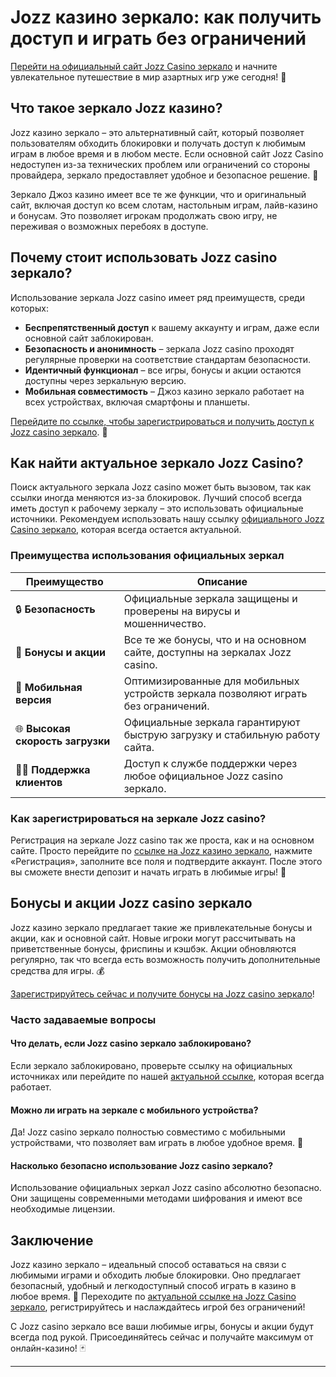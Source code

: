 # Jozz казино зеркало: как получить доступ и играть без ограничений

[Перейти на официальный сайт Jozz Casino зеркало](https://tk435zi5i9.com/alt/jozz/registration?e8250665e216213938eeaefaf3e61c0a) и начните увлекательное путешествие в мир азартных игр уже сегодня! 💸

## Что такое зеркало Jozz казино?

Jozz казино зеркало – это альтернативный сайт, который позволяет пользователям обходить блокировки и получать доступ к любимым играм в любое время и в любом месте. Если основной сайт Jozz Casino недоступен из-за технических проблем или ограничений со стороны провайдера, зеркало предоставляет удобное и безопасное решение. 🎰

Зеркало Джоз казино имеет все те же функции, что и оригинальный сайт, включая доступ ко всем слотам, настольным играм, лайв-казино и бонусам. Это позволяет игрокам продолжать свою игру, не переживая о возможных перебоях в доступе.

## Почему стоит использовать Jozz casino зеркало?

Использование зеркала Jozz casino имеет ряд преимуществ, среди которых:

- **Беспрепятственный доступ** к вашему аккаунту и играм, даже если основной сайт заблокирован.
- **Безопасность и анонимность** – зеркала Jozz casino проходят регулярные проверки на соответствие стандартам безопасности.
- **Идентичный функционал** – все игры, бонусы и акции остаются доступны через зеркальную версию.
- **Мобильная совместимость** – Джоз казино зеркало работает на всех устройствах, включая смартфоны и планшеты.

[Перейдите по ссылке, чтобы зарегистрироваться и получить доступ к Jozz casino зеркало](https://tk435zi5i9.com/alt/jozz/registration?e8250665e216213938eeaefaf3e61c0a). 🎲

## Как найти актуальное зеркало Jozz Casino?

Поиск актуального зеркала Jozz casino может быть вызовом, так как ссылки иногда меняются из-за блокировок. Лучший способ всегда иметь доступ к рабочему зеркалу – это использовать официальные источники. Рекомендуем использовать нашу ссылку [официального Jozz Casino зеркало](https://tk435zi5i9.com/alt/jozz/registration?e8250665e216213938eeaefaf3e61c0a), которая всегда остается актуальной.

### Преимущества использования официальных зеркал

| Преимущество                         | Описание                                                                                   |
|--------------------------------------|--------------------------------------------------------------------------------------------|
| 🔒 **Безопасность**                  | Официальные зеркала защищены и проверены на вирусы и мошенничество.                         |
| 🎁 **Бонусы и акции**                | Все те же бонусы, что и на основном сайте, доступны на зеркалах Jozz casino.               |
| 📱 **Мобильная версия**              | Оптимизированные для мобильных устройств зеркала позволяют играть без ограничений.         |
| 🌐 **Высокая скорость загрузки**     | Официальные зеркала гарантируют быструю загрузку и стабильную работу сайта.                |
| 👨‍💼 **Поддержка клиентов**         | Доступ к службе поддержки через любое официальное Jozz casino зеркало.                     |

### Как зарегистрироваться на зеркале Jozz casino?

Регистрация на зеркале Jozz casino так же проста, как и на основном сайте. Просто перейдите по [ссылке на Jozz казино зеркало](https://tk435zi5i9.com/alt/jozz/registration?e8250665e216213938eeaefaf3e61c0a), нажмите «Регистрация», заполните все поля и подтвердите аккаунт. После этого вы сможете внести депозит и начать играть в любимые игры! 🎉

## Бонусы и акции Jozz casino зеркало

Jozz казино зеркало предлагает такие же привлекательные бонусы и акции, как и основной сайт. Новые игроки могут рассчитывать на приветственные бонусы, фриспины и кэшбэк. Акции обновляются регулярно, так что всегда есть возможность получить дополнительные средства для игры. 💰

[Зарегистрируйтесь сейчас и получите бонусы на Jozz casino зеркало](https://tk435zi5i9.com/alt/jozz/registration?e8250665e216213938eeaefaf3e61c0a)! 

### Часто задаваемые вопросы

#### Что делать, если Jozz casino зеркало заблокировано?
Если зеркало заблокировано, проверьте ссылку на официальных источниках или перейдите по нашей [актуальной ссылке](https://tk435zi5i9.com/alt/jozz/registration?e8250665e216213938eeaefaf3e61c0a), которая всегда работает.

#### Можно ли играть на зеркале с мобильного устройства?
Да! Jozz casino зеркало полностью совместимо с мобильными устройствами, что позволяет вам играть в любое удобное время. 📲

#### Насколько безопасно использование Jozz casino зеркало?
Использование официальных зеркал Jozz casino абсолютно безопасно. Они защищены современными методами шифрования и имеют все необходимые лицензии.

## Заключение

Jozz казино зеркало – идеальный способ оставаться на связи с любимыми играми и обходить любые блокировки. Оно предлагает безопасный, удобный и легкодоступный способ играть в казино в любое время. 🎰 Переходите по [актуальной ссылке на Jozz Casino зеркало](https://tk435zi5i9.com/alt/jozz/registration?e8250665e216213938eeaefaf3e61c0a), регистрируйтесь и наслаждайтесь игрой без ограничений!

С Jozz casino зеркало все ваши любимые игры, бонусы и акции будут всегда под рукой. Присоединяйтесь сейчас и получайте максимум от онлайн-казино! 🃏

---

